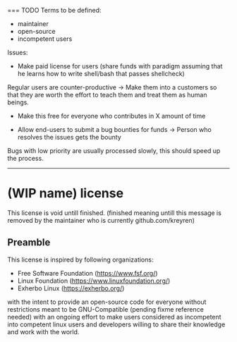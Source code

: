=== TODO
Terms to be defined:
- maintainer
- open-source
- incompetent users

Issues:
- Make paid license for users (share funds with paradigm assuming that he learns how to write shell/bash that passes shellcheck)

Regular users are counter-productive -> Make them into a customers so that they are worth the effort to teach them and treat them as human beings.

- Make this free for everyone who contributes in X amount of time


- Allow end-users to submit a bug bounties for funds -> Person who resolves the issues gets the bounty

Bugs with low priority are usually processed slowly, this should speed up the process.

---

# (WIP name) license

This license is void untill finished. (finished meaning untill this message is removed by the maintainer who is currently github.com/kreyren)

## Preamble

This license is inspired by following organizations:
- Free Software Foundation (https://www.fsf.org/)
- Linux Foundation (https://www.linuxfoundation.org/)
- Exherbo Linux (https://exherbo.org/)

with the intent to provide an open-source code for everyone without restrictions meant to be GNU-Compatible (pending fixme reference needed) with an ongoing effort to make users considered as incompetent into competent linux users and developers willing to share their knowledge and work with the world.